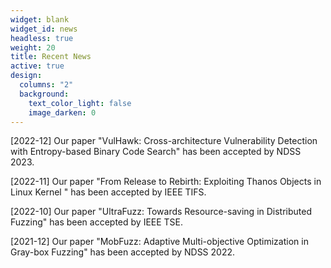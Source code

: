 ```yaml
---
widget: blank
widget_id: news
headless: true
weight: 20
title: Recent News
active: true
design:
  columns: "2"
  background:
    text_color_light: false
    image_darken: 0
---
```

\[﻿2022-12] Our paper "VulHawk: Cross-architecture Vulnerability Detection with Entropy-based Binary Code Search" has been accepted by NDSS 2023.

\[﻿2022-11] Our paper "From Release to Rebirth: Exploiting Thanos Objects in Linux Kernel " has been accepted by IEEE TIFS.

\[﻿2022-10] Our paper "UltraFuzz: Towards Resource-saving in Distributed Fuzzing" has been accepted by IEEE TSE.

\[2021-12] Our paper "MobFuzz: Adaptive Multi-objective Optimization in Gray-box Fuzzing" has been accepted by NDSS 2022.